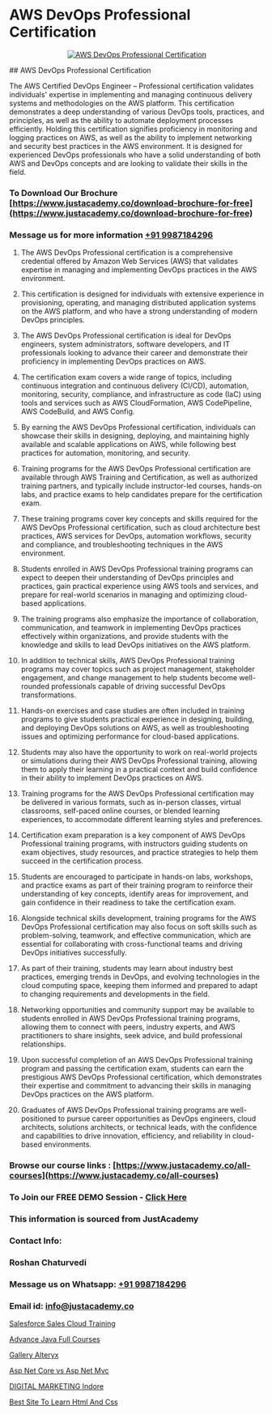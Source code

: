 # AWS DevOps Professional Certification

<p align="center">
  <a href="https://justacademy.co/course-detail/devops-training">
    <img src="https://justacademy.co/storage2/course_image/1710765394_course_image.webp" alt="AWS DevOps Professional Certification">
  </a>
</p>
## AWS DevOps Professional Certification

The AWS Certified DevOps Engineer – Professional certification validates individuals' expertise in implementing and managing continuous delivery systems and methodologies on the AWS platform. This certification demonstrates a deep understanding of various DevOps tools, practices, and principles, as well as the ability to automate deployment processes efficiently. Holding this certification signifies proficiency in monitoring and logging practices on AWS, as well as the ability to implement networking and security best practices in the AWS environment. It is designed for experienced DevOps professionals who have a solid understanding of both AWS and DevOps concepts and are looking to validate their skills in the field.
### To Download Our Brochure [https://www.justacademy.co/download-brochure-for-free](https://www.justacademy.co/download-brochure-for-free)
### Message us for more information [+91 9987184296](https://api.whatsapp.com/send?phone=919987184296)
1) The AWS DevOps Professional certification is a comprehensive credential offered by Amazon Web Services (AWS) that validates expertise in managing and implementing DevOps practices in the AWS environment.

2) This certification is designed for individuals with extensive experience in provisioning, operating, and managing distributed application systems on the AWS platform, and who have a strong understanding of modern DevOps principles.

3) The AWS DevOps Professional certification is ideal for DevOps engineers, system administrators, software developers, and IT professionals looking to advance their career and demonstrate their proficiency in implementing DevOps practices on AWS.

4) The certification exam covers a wide range of topics, including continuous integration and continuous delivery (CI/CD), automation, monitoring, security, compliance, and infrastructure as code (IaC) using tools and services such as AWS CloudFormation, AWS CodePipeline, AWS CodeBuild, and AWS Config.

5) By earning the AWS DevOps Professional certification, individuals can showcase their skills in designing, deploying, and maintaining highly available and scalable applications on AWS, while following best practices for automation, monitoring, and security.

6) Training programs for the AWS DevOps Professional certification are available through AWS Training and Certification, as well as authorized training partners, and typically include instructor-led courses, hands-on labs, and practice exams to help candidates prepare for the certification exam.

7) These training programs cover key concepts and skills required for the AWS DevOps Professional certification, such as cloud architecture best practices, AWS services for DevOps, automation workflows, security and compliance, and troubleshooting techniques in the AWS environment.

8) Students enrolled in AWS DevOps Professional training programs can expect to deepen their understanding of DevOps principles and practices, gain practical experience using AWS tools and services, and prepare for real-world scenarios in managing and optimizing cloud-based applications.

9) The training programs also emphasize the importance of collaboration, communication, and teamwork in implementing DevOps practices effectively within organizations, and provide students with the knowledge and skills to lead DevOps initiatives on the AWS platform.

10) In addition to technical skills, AWS DevOps Professional training programs may cover topics such as project management, stakeholder engagement, and change management to help students become well-rounded professionals capable of driving successful DevOps transformations.

11) Hands-on exercises and case studies are often included in training programs to give students practical experience in designing, building, and deploying DevOps solutions on AWS, as well as troubleshooting issues and optimizing performance for cloud-based applications.

12) Students may also have the opportunity to work on real-world projects or simulations during their AWS DevOps Professional training, allowing them to apply their learning in a practical context and build confidence in their ability to implement DevOps practices on AWS.

13) Training programs for the AWS DevOps Professional certification may be delivered in various formats, such as in-person classes, virtual classrooms, self-paced online courses, or blended learning experiences, to accommodate different learning styles and preferences.

14) Certification exam preparation is a key component of AWS DevOps Professional training programs, with instructors guiding students on exam objectives, study resources, and practice strategies to help them succeed in the certification process.

15) Students are encouraged to participate in hands-on labs, workshops, and practice exams as part of their training program to reinforce their understanding of key concepts, identify areas for improvement, and gain confidence in their readiness to take the certification exam.

16) Alongside technical skills development, training programs for the AWS DevOps Professional certification may also focus on soft skills such as problem-solving, teamwork, and effective communication, which are essential for collaborating with cross-functional teams and driving DevOps initiatives successfully.

17) As part of their training, students may learn about industry best practices, emerging trends in DevOps, and evolving technologies in the cloud computing space, keeping them informed and prepared to adapt to changing requirements and developments in the field.

18) Networking opportunities and community support may be available to students enrolled in AWS DevOps Professional training programs, allowing them to connect with peers, industry experts, and AWS practitioners to share insights, seek advice, and build professional relationships.

19) Upon successful completion of an AWS DevOps Professional training program and passing the certification exam, students can earn the prestigious AWS DevOps Professional certification, which demonstrates their expertise and commitment to advancing their skills in managing DevOps practices on the AWS platform.

20) Graduates of AWS DevOps Professional training programs are well-positioned to pursue career opportunities as DevOps engineers, cloud architects, solutions architects, or technical leads, with the confidence and capabilities to drive innovation, efficiency, and reliability in cloud-based environments.

### Browse our course links : [https://www.justacademy.co/all-courses](https://www.justacademy.co/all-courses) 
### To Join our FREE DEMO Session - [Click Here](https://www.justacademy.co/register-for-course-demo)


### This information is sourced from JustAcademy
### Contact Info:
### Roshan Chaturvedi
### Message us on Whatsapp: [+91 9987184296](https://api.whatsapp.com/send?phone=919987184296)
### Email id: [info@justacademy.co](mailto:info@justacademy.co)
                
[Salesforce Sales Cloud Training](https://www.linkedin.com/pulse/salesforce-sales-cloud-training-justacademy-leicester-lgune?trackingId=pvmSiGEgB1g%2FgRvbkMwB%2BA%3D%3D&lipi=urn%3Ali%3Apage%3Ad_flagship3_company_admin%3BIzRPuTOMRFCGaj50%2BCRC7g%3D%3D)

[Advance Java Full Courses](https://www.linkedin.com/pulse/advance-java-full-courses-justacademy-berlin-wwzlc?trackingId=kAsnHggC%2BKBl%2BBUHODNGIA%3D%3D&lipi=urn%3Ali%3Apage%3Ad_flagship3_company_admin%3B9LRf%2B9vgRJ%2BRyqfmHudhjA%3D%3D)

[Gallery Alteryx](https://medium.com/@ranepooja/gallery-alteryx-13e62a7d88aa)

[Asp Net Core vs Asp Net Mvc](https://medium.com/@prempja40/asp-net-core-vs-asp-net-mvc-354c90bff1be)

[DIGITAL MARKETING Indore](https://justacademyin.github.io/justacademy/digital-marketing-indore)

[Best Site To Learn Html And Css](https://justacademyin.github.io/justacademy/best-site-to-learn-html-and-css)

